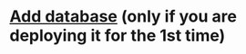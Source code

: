 # [Add database](https://github.com/SVR666/LoaderX-Bot#adding-database) (only if you are deploying it for the 1st time)
